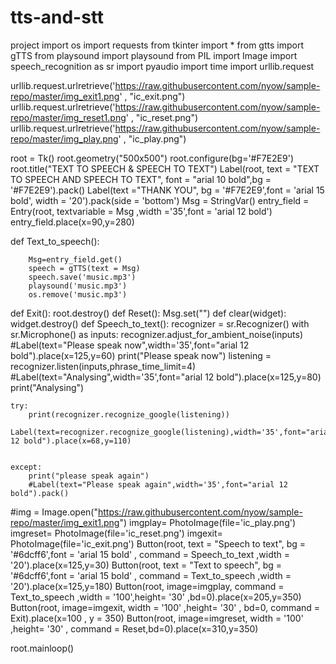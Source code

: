 # tts-and-stt
project
import os
import requests
from tkinter import *
from gtts import gTTS
from playsound import playsound
from PIL import Image
import speech_recognition as sr
import pyaudio
import time
import urllib.request

urllib.request.urlretrieve('https://raw.githubusercontent.com/nyow/sample-repo/master/img_exit1.png' , "ic_exit.png")
urllib.request.urlretrieve('https://raw.githubusercontent.com/nyow/sample-repo/master/img_reset1.png' , "ic_reset.png")
urllib.request.urlretrieve('https://raw.githubusercontent.com/nyow/sample-repo/master/img_play.png' , "ic_play.png")

root = Tk()
root.geometry("500x500")
root.configure(bg='#F7E2E9')
root.title("TEXT TO SPEECH & SPEECH TO TEXT")
Label(root, text = "TEXT TO SPEECH AND SPEECH TO TEXT", font = "arial 10 bold",bg = '#F7E2E9').pack()
Label(text ="THANK YOU", bg = '#F7E2E9',font = 'arial 15 bold', width = '20').pack(side = 'bottom')
Msg = StringVar()
entry_field = Entry(root, textvariable = Msg ,width ='35',font = 'arial 12 bold')
entry_field.place(x=90,y=280)
       
def Text_to_speech():
        
        Msg=entry_field.get()
        speech = gTTS(text = Msg)
        speech.save('music.mp3')
        playsound('music.mp3')
        os.remove('music.mp3')
def Exit():
    root.destroy()
def Reset():
     Msg.set("")
def clear(widget):
     widget.destroy()
def Speech_to_text():
 recognizer = sr.Recognizer()
 with sr.Microphone() as inputs:
    recognizer.adjust_for_ambient_noise(inputs)
    #Label(text="Please speak now",width='35',font="arial 12 bold").place(x=125,y=60)
    print("Please speak now")
    listening = recognizer.listen(inputs,phrase_time_limit=4)
    #Label(text="Analysing",width='35',font="arial 12 bold").place(x=125,y=80)
    print("Analysing")

    try:
        print(recognizer.recognize_google(listening))
        Label(text=recognizer.recognize_google(listening),width='35',font="arial 12 bold").place(x=68,y=110)
        
        
    except:
        print("please speak again")
        #Label(text="Please speak again",width='35',font="arial 12 bold").pack()

#img  = Image.open("https://raw.githubusercontent.com/nyow/sample-repo/master/img_exit1.png")
imgplay= PhotoImage(file='ic_play.png')
imgreset= PhotoImage(file='ic_reset.png')
imgexit= PhotoImage(file='ic_exit.png')
Button(root, text = "Speech to text", bg = '#6dcff6',font = 'arial 15 bold' , command = Speech_to_text ,width = '20').place(x=125,y=30)
Button(root, text = "Text to speech", bg = '#6dcff6',font = 'arial 15 bold' , command = Text_to_speech ,width = '20').place(x=125,y=180)
Button(root, image=imgplay, command = Text_to_speech ,width = '100',height= '30' ,bd=0).place(x=205,y=350)
Button(root, image=imgexit, width = '100' ,height= '30' , bd=0, command = Exit).place(x=100 , y = 350)
Button(root, image=imgreset, width = '100' ,height= '30' , command = Reset,bd=0).place(x=310,y=350)



root.mainloop()

